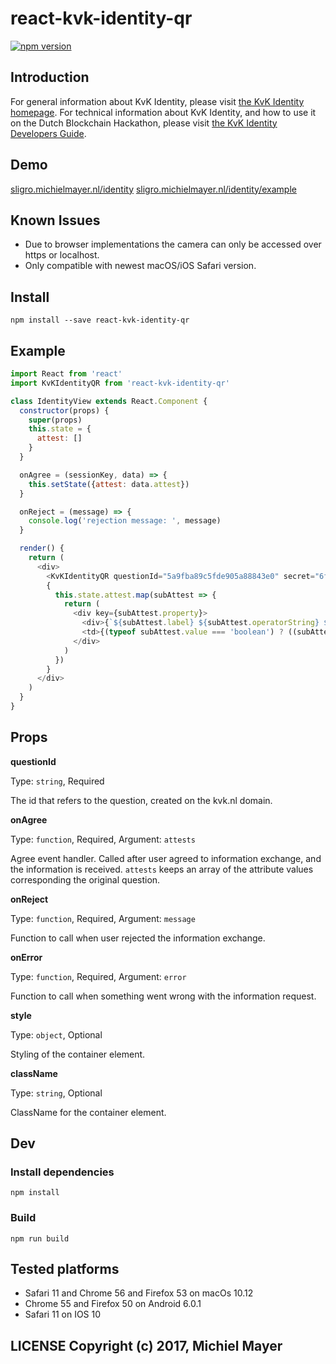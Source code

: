 react-kvk-identity-qr
=======================
[![npm version](https://badge.fury.io/js/react-kvk-identity-qr.svg)](https://badge.fury.io/js/react-kvk-identity-qr)

## Introduction

For general information about KvK Identity, please visit [the KvK Identity homepage](https://identity.mayersoftwaredevelopment.nl/home).
For technical information about KvK Identity, and how to use it on the Dutch Blockchain Hackathon, please visit [the KvK Identity Developers Guide](https://identity.mayersoftwaredevelopment.nl/manual).

## Demo
[sligro.michielmayer.nl/identity](http://sligro.michielmayer.nl/identity)
[sligro.michielmayer.nl/identity/example](http://sligro.michielmayer.nl/identity/example)

## Known Issues
- Due to browser implementations the camera can only be accessed over https or localhost.
- Only compatible with newest macOS/iOS Safari version.

## Install
`npm install --save react-kvk-identity-qr`

## Example

```js
import React from 'react'
import KvKIdentityQR from 'react-kvk-identity-qr'

class IdentityView extends React.Component {
  constructor(props) {
    super(props)
    this.state = {
      attest: []
    }
  }

  onAgree = (sessionKey, data) => {
    this.setState({attest: data.attest})
  }

  onReject = (message) => {
    console.log('rejection message: ', message)
  }

  render() {
    return (
      <div>
        <KvKIdentityQR questionId="5a9fba89c5fde905a88843e0" secret="6f57be0d538757bb7a3343a9aa4e62023ec4aa86" onAgree={this.onAgree} onReject={this.onReject} />
        {
          this.state.attest.map(subAttest => {
            return (
              <div key={subAttest.property}>
                <div>{`${subAttest.label} ${subAttest.operatorString} ${subAttest.compareValueSelect || subAttest.compareValue} ${subAttest.dimension || ''}?`}</div>
                <td>{(typeof subAttest.value === 'boolean') ? ((subAttest.value === true) ? 'Ja' : 'Nee') : subAttest.value}</td>
              </div>
            )
          })
        }
      </div>
    )
  }
}
```

## Props

**questionId**

Type: `string`, Required

The id that refers to the question, created on the kvk.nl domain.

**onAgree**

Type: `function`, Required, Argument: `attests`

Agree event handler. Called after user agreed to information exchange, and the information is received. `attests` keeps an array of the attribute values corresponding the original question.

**onReject**

Type: `function`, Required, Argument: `message`

Function to call when user rejected the information exchange.

**onError**

Type: `function`, Required, Argument: `error`

Function to call when something went wrong with the information request.

**style**

Type: `object`, Optional

Styling of the container element.

**className**

Type: `string`, Optional

ClassName for the container element.

## Dev

### Install dependencies
`npm install`

### Build
`npm run build`

## Tested platforms
- Safari 11 and Chrome 56 and Firefox 53 on macOs 10.12
- Chrome 55 and Firefox 50 on Android 6.0.1
- Safari 11 on IOS 10

## LICENSE Copyright (c) 2017, Michiel Mayer
